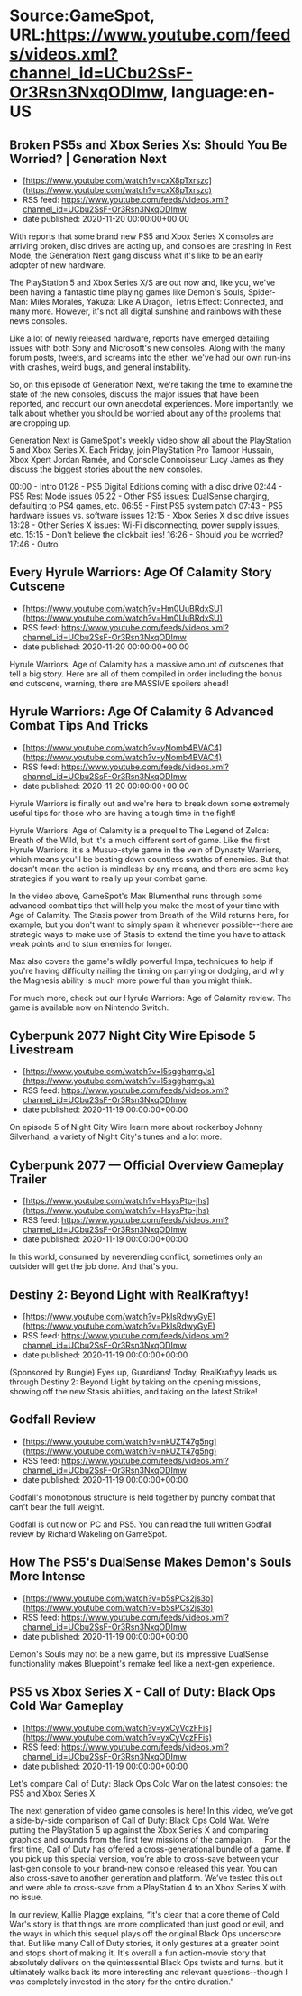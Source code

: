 # Source:GameSpot, URL:https://www.youtube.com/feeds/videos.xml?channel_id=UCbu2SsF-Or3Rsn3NxqODImw, language:en-US

## Broken PS5s and Xbox Series Xs: Should You Be Worried? | Generation Next
 - [https://www.youtube.com/watch?v=cxX8pTxrszc](https://www.youtube.com/watch?v=cxX8pTxrszc)
 - RSS feed: https://www.youtube.com/feeds/videos.xml?channel_id=UCbu2SsF-Or3Rsn3NxqODImw
 - date published: 2020-11-20 00:00:00+00:00

With reports that some brand new PS5 and Xbox Series X consoles are arriving broken, disc drives are acting up, and consoles are crashing in Rest Mode, the Generation Next gang discuss what it's like to be an early adopter of new hardware.

The PlayStation 5 and Xbox Series X/S are out now and, like you, we've been having a fantastic time playing games like Demon's Souls, Spider-Man: Miles Morales, Yakuza: Like A Dragon, Tetris Effect: Connected, and many more. However, it's not all digital sunshine and rainbows with these news consoles. 

Like a lot of newly released hardware, reports have emerged detailing issues with both Sony and Microsoft's new consoles. Along with the many forum posts, tweets, and screams into the ether, we've had our own run-ins with crashes, weird bugs, and general instability. 

So, on this episode of Generation Next, we're taking the time to examine the state of the new consoles, discuss the major issues that have been reported, and recount our own anecdotal experiences. More importantly, we talk about whether you should be worried about any of the problems that are cropping up.

Generation Next is GameSpot's weekly video show all about the PlayStation 5 and Xbox Series X. Each Friday, join PlayStation Pro Tamoor Hussain, Xbox Xpert Jordan Ramée, and Console Connoisseur Lucy James as they discuss the biggest stories about the new consoles.

00:00 - Intro
01:28 - PS5 Digital Editions coming with a disc drive
02:44 - PS5 Rest Mode issues
05:22 - Other PS5 issues: DualSense charging, defaulting to PS4 games, etc.
06:55 - First PS5 system patch
07:43 - PS5 hardware issues vs. software issues
12:15 - Xbox Series X disc drive issues
13:28 - Other Series X issues: Wi-Fi disconnecting, power supply issues, etc.
15:15 - Don't believe the clickbait lies!
16:26 - Should you be worried?
17:46 - Outro

## Every Hyrule Warriors: Age Of Calamity Story Cutscene
 - [https://www.youtube.com/watch?v=Hm0UuBRdxSU](https://www.youtube.com/watch?v=Hm0UuBRdxSU)
 - RSS feed: https://www.youtube.com/feeds/videos.xml?channel_id=UCbu2SsF-Or3Rsn3NxqODImw
 - date published: 2020-11-20 00:00:00+00:00

Hyrule Warriors: Age of Calamity has a massive amount of cutscenes that tell a big story. Here are all of them compiled in order including the bonus end cutscene, warning, there are MASSIVE spoilers ahead!

## Hyrule Warriors: Age Of Calamity 6 Advanced Combat Tips And Tricks
 - [https://www.youtube.com/watch?v=yNomb4BVAC4](https://www.youtube.com/watch?v=yNomb4BVAC4)
 - RSS feed: https://www.youtube.com/feeds/videos.xml?channel_id=UCbu2SsF-Or3Rsn3NxqODImw
 - date published: 2020-11-20 00:00:00+00:00

Hyrule Warriors is finally out and we're here to break down some extremely useful tips for those who are having a tough time in the fight!

Hyrule Warriors: Age of Calamity is a prequel to The Legend of Zelda: Breath of the Wild, but it's a much different sort of game. Like the first Hyrule Warriors, it's a Musuo-style game in the vein of Dynasty Warriors, which means you'll be beating down countless swaths of enemies. But that doesn't mean the action is mindless by any means, and there are some key strategies if you want to really up your combat game.

In the video above, GameSpot's Max Blumenthal runs through some advanced combat tips that will help you make the most of your time with Age of Calamity. The Stasis power from Breath of the Wild returns here, for example, but you don't want to simply spam it whenever possible--there are strategic ways to make use of Stasis to extend the time you have to attack weak points and to stun enemies for longer.

Max also covers the game's wildly powerful Impa, techniques to help if you're having difficulty nailing the timing on parrying or dodging, and why the Magnesis ability is much more powerful than you might think. 

For much more, check out our Hyrule Warriors: Age of Calamity review. The game is available now on Nintendo Switch.

## Cyberpunk 2077 Night City Wire Episode 5 Livestream
 - [https://www.youtube.com/watch?v=l5sgghqmgJs](https://www.youtube.com/watch?v=l5sgghqmgJs)
 - RSS feed: https://www.youtube.com/feeds/videos.xml?channel_id=UCbu2SsF-Or3Rsn3NxqODImw
 - date published: 2020-11-19 00:00:00+00:00

On episode 5 of Night City Wire learn more about rockerboy Johnny Silverhand, a variety of Night City's tunes and a lot more.

## Cyberpunk 2077 — Official Overview Gameplay Trailer
 - [https://www.youtube.com/watch?v=HsysPtp-jhs](https://www.youtube.com/watch?v=HsysPtp-jhs)
 - RSS feed: https://www.youtube.com/feeds/videos.xml?channel_id=UCbu2SsF-Or3Rsn3NxqODImw
 - date published: 2020-11-19 00:00:00+00:00

In this world, consumed by neverending conflict, sometimes only an outsider will get the job done. And that's you.

## Destiny 2: Beyond Light with RealKraftyy!
 - [https://www.youtube.com/watch?v=PklsRdwyGyE](https://www.youtube.com/watch?v=PklsRdwyGyE)
 - RSS feed: https://www.youtube.com/feeds/videos.xml?channel_id=UCbu2SsF-Or3Rsn3NxqODImw
 - date published: 2020-11-19 00:00:00+00:00

(Sponsored by Bungie) Eyes up, Guardians! Today, RealKraftyy leads us through Destiny 2: Beyond Light by taking on the opening missions, showing off the new Stasis abilities, and taking on the latest Strike!

## Godfall Review
 - [https://www.youtube.com/watch?v=nkUZT47g5ng](https://www.youtube.com/watch?v=nkUZT47g5ng)
 - RSS feed: https://www.youtube.com/feeds/videos.xml?channel_id=UCbu2SsF-Or3Rsn3NxqODImw
 - date published: 2020-11-19 00:00:00+00:00

Godfall's monotonous structure is held together by punchy combat that can't bear the full weight.

Godfall is out now on PC and PS5. You can read the full written Godfall review by Richard Wakeling on GameSpot.

## How The PS5's DualSense Makes Demon's Souls More Intense
 - [https://www.youtube.com/watch?v=b5sPCs2js3o](https://www.youtube.com/watch?v=b5sPCs2js3o)
 - RSS feed: https://www.youtube.com/feeds/videos.xml?channel_id=UCbu2SsF-Or3Rsn3NxqODImw
 - date published: 2020-11-19 00:00:00+00:00

Demon's Souls may not be a new game, but its impressive DualSense functionality makes Bluepoint's remake feel like a next-gen experience.

## PS5 vs Xbox Series X - Call of Duty: Black Ops Cold War Gameplay
 - [https://www.youtube.com/watch?v=yxCyVczFFis](https://www.youtube.com/watch?v=yxCyVczFFis)
 - RSS feed: https://www.youtube.com/feeds/videos.xml?channel_id=UCbu2SsF-Or3Rsn3NxqODImw
 - date published: 2020-11-19 00:00:00+00:00

Let's compare Call of Duty: Black Ops Cold War on the latest consoles: the PS5 and Xbox Series X.

The next generation of video game consoles is here! In this video, we’ve got a side-by-side comparison of Call of Duty: Black Ops Cold War. We’re putting the PlayStation 5 up against the Xbox Series X and comparing graphics and sounds from the first few missions of the campaign.  
 
For the first time, Call of Duty has offered a cross-generational bundle of a game. If you pick up this special version, you’re able to cross-save between your last-gen console to your brand-new console released this year. You can also cross-save to another generation and platform. We’ve tested this out and were able to cross-save from a PlayStation 4 to an Xbox Series X with no issue. 

In our review, Kallie Plagge explains, “It's clear that a core theme of Cold War's story is that things are more complicated than just good or evil, and the ways in which this sequel plays off the original Black Ops underscore that. But like many Call of Duty stories, it only gestures at a greater point and stops short of making it. It's overall a fun action-movie story that absolutely delivers on the quintessential Black Ops twists and turns, but it ultimately walks back its more interesting and relevant questions--though I was completely invested in the story for the entire duration.”

